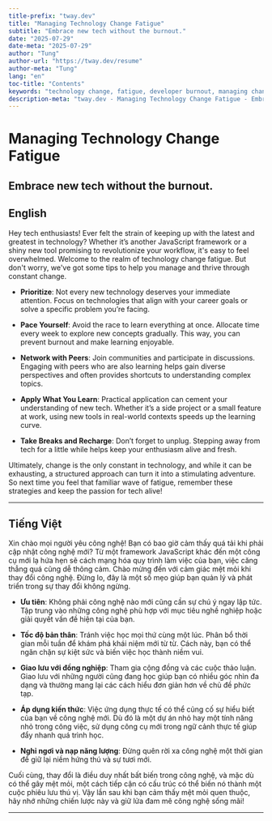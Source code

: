 ```yaml
---
title-prefix: "tway.dev"
title: "Managing Technology Change Fatigue"
subtitle: "Embrace new tech without the burnout."
date: "2025-07-29"
date-meta: "2025-07-29"
author: "Tung"
author-url: "https://tway.dev/resume"
author-meta: "Tung"
lang: "en"
toc-title: "Contents"
keywords: "technology change, fatigue, developer burnout, managing change, tech adoption"
description-meta: "tway.dev - Managing Technology Change Fatigue - Embrace new tech without the burnout."
---
```


# Managing Technology Change Fatigue
## Embrace new tech without the burnout.

## English
Hey tech enthusiasts! Ever felt the strain of keeping up with the latest and greatest in technology? Whether it’s another JavaScript framework or a shiny new tool promising to revolutionize your workflow, it's easy to feel overwhelmed. Welcome to the realm of technology change fatigue. But don't worry, we've got some tips to help you manage and thrive through constant change.

- **Prioritize**: Not every new technology deserves your immediate attention. Focus on technologies that align with your career goals or solve a specific problem you’re facing.

- **Pace Yourself**: Avoid the race to learn everything at once. Allocate time every week to explore new concepts gradually. This way, you can prevent burnout and make learning enjoyable.

- **Network with Peers**: Join communities and participate in discussions. Engaging with peers who are also learning helps gain diverse perspectives and often provides shortcuts to understanding complex topics.

- **Apply What You Learn**: Practical application can cement your understanding of new tech. Whether it’s a side project or a small feature at work, using new tools in real-world contexts speeds up the learning curve.

- **Take Breaks and Recharge**: Don’t forget to unplug. Stepping away from tech for a little while helps keep your enthusiasm alive and fresh.

Ultimately, change is the only constant in technology, and while it can be exhausting, a structured approach can turn it into a stimulating adventure. So next time you feel that familiar wave of fatigue, remember these strategies and keep the passion for tech alive!

---

## Tiếng Việt
Xin chào mọi người yêu công nghệ! Bạn có bao giờ cảm thấy quá tải khi phải cập nhật công nghệ mới? Từ một framework JavaScript khác đến một công cụ mới lạ hứa hẹn sẽ cách mạng hóa quy trình làm việc của bạn, việc căng thẳng quá cũng dễ thông cảm. Chào mừng đến với cảm giác mệt mỏi khi thay đổi công nghệ. Đừng lo, đây là một số mẹo giúp bạn quản lý và phát triển trong sự thay đổi không ngừng.

- **Ưu tiên**: Không phải công nghệ nào mới cũng cần sự chú ý ngay lập tức. Tập trung vào những công nghệ phù hợp với mục tiêu nghề nghiệp hoặc giải quyết vấn đề hiện tại của bạn.

- **Tốc độ bản thân**: Tránh việc học mọi thứ cùng một lúc. Phân bổ thời gian mỗi tuần để khám phá khái niệm mới từ từ. Cách này, bạn có thể ngăn chặn sự kiệt sức và biến việc học thành niềm vui.

- **Giao lưu với đồng nghiệp**: Tham gia cộng đồng và các cuộc thảo luận. Giao lưu với những người cũng đang học giúp bạn có nhiều góc nhìn đa dạng và thường mang lại các cách hiểu đơn giản hơn về chủ đề phức tạp.

- **Áp dụng kiến thức**: Việc ứng dụng thực tế có thể củng cố sự hiểu biết của bạn về công nghệ mới. Dù đó là một dự án nhỏ hay một tính năng nhỏ trong công việc, sử dụng công cụ mới trong ngữ cảnh thực tế giúp đẩy nhanh quá trình học.

- **Nghỉ ngơi và nạp năng lượng**: Đừng quên rời xa công nghệ một thời gian để giữ lại niềm hứng thú và sự tươi mới.

Cuối cùng, thay đổi là điều duy nhất bất biến trong công nghệ, và mặc dù có thể gây mệt mỏi, một cách tiếp cận có cấu trúc có thể biến nó thành một cuộc phiêu lưu thú vị. Vậy lần sau khi bạn cảm thấy mệt mỏi quen thuộc, hãy nhớ những chiến lược này và giữ lửa đam mê công nghệ sống mãi!

---